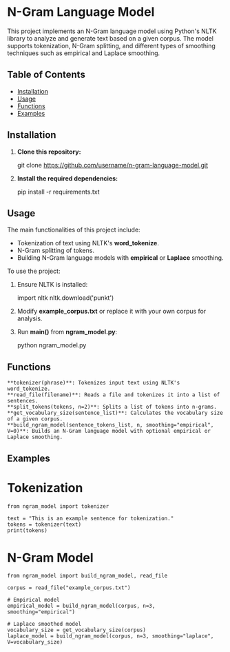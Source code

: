 # N-Gram Language Model

This project implements an N-Gram language model using Python's NLTK library to analyze and generate text based on a given corpus. The model supports tokenization, N-Gram splitting, and different types of smoothing techniques such as empirical and Laplace smoothing.

## Table of Contents

- [Installation](#installation)
- [Usage](#usage)
- [Functions](#functions)
- [Examples](#examples)

## Installation

1. **Clone this repository:**

    git clone https://github.com/username/n-gram-language-model.git

2.  **Install the required dependencies:**

    pip install -r requirements.txt

## Usage

The main functionalities of this project include:

-    Tokenization of text using NLTK's **word_tokenize**.
-    N-Gram splitting of tokens.
-    Building N-Gram language models with **empirical** or **Laplace** smoothing.

To use the project:
1.  Ensure NLTK is installed:

    import nltk
    nltk.download('punkt')

2.  Modify **example_corpus.txt** or replace it with your own corpus for analysis.

3.  Run **main()** from **ngram_model.py**:

    python ngram_model.py

## Functions

    **tokenizer(phrase)**: Tokenizes input text using NLTK's word_tokenize.
    **read_file(filename)**: Reads a file and tokenizes it into a list of sentences.
    **split_tokens(tokens, n=2)**: Splits a list of tokens into n-grams.
    **get_vocabulary_size(sentence_list)**: Calculates the vocabulary size of a given corpus.
    **build_ngram_model(sentence_tokens_list, n, smoothing="empirical", V=0)**: Builds an N-Gram language model with optional empirical or Laplace smoothing.

## Examples
# Tokenization
    from ngram_model import tokenizer
    
    text = "This is an example sentence for tokenization."
    tokens = tokenizer(text)
    print(tokens)

# N-Gram Model

    from ngram_model import build_ngram_model, read_file
    
    corpus = read_file("example_corpus.txt")

    # Empirical model
    empirical_model = build_ngram_model(corpus, n=3, smoothing="empirical")

    # Laplace smoothed model
    vocabulary_size = get_vocabulary_size(corpus)
    laplace_model = build_ngram_model(corpus, n=3, smoothing="laplace", V=vocabulary_size)

